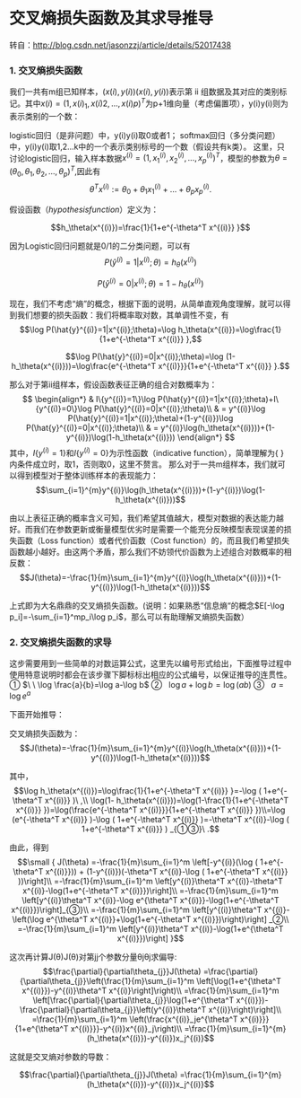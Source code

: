 # 交叉熵损失函数及其求导推导

转自：<http://blog.csdn.net/jasonzzj/article/details/52017438>

### 1. 交叉熵损失函数
我们一共有m组已知样本，$(x(i),y(i))(x(i),y(i))$表示第 ii 组数据及其对应的类别标记。其中$x(i)=(1,x^{}(i)_1,x(i)2,...,x(i)p)^T$为p+1维向量（考虑偏置项），y(i)y(i)则为表示类别的一个数：

logistic回归（是非问题）中，y(i)y(i)取0或者1；
softmax回归（多分类问题）中，y(i)y(i)取1,2…k中的一个表示类别标号的一个数（假设共有k类）。
这里，只讨论logistic回归，输入样本数据$x^{(i)}=(1,x^{(i)}_1,x^{(i)}_2,...,x^{(i)}_p)^T$，模型的参数为$\theta=(\theta_0,\theta_1,\theta_2,...,\theta_p)^T$,因此有 
$$\theta^T x^{(i)}:=\theta_0+\theta_1 x^{(i)}_1+\dots+\theta_p x^{(i)}_p.$$

假设函数（$hypothesis function$）定义为： 

$$h_\theta(x^{(i)})=\frac{1}{1+e^{-\theta^T x^{(i)}} }$$

因为Logistic回归问题就是0/1的二分类问题，可以有 
$$P(\hat{y}^{(i)}=1|x^{(i)};\theta)=h_\theta(x^{(i)})$$

$$P(\hat{y}^{(i)}=0|x^{(i)};\theta)=1-h_\theta(x^{(i)})$$

现在，我们不考虑“熵”的概念，根据下面的说明，从简单直观角度理解，就可以得到我们想要的损失函数：我们将概率取对数，其单调性不变，有
$$\log P(\hat{y}^{(i)}=1|x^{(i)};\theta)=\log h_\theta(x^{(i)})=\log\frac{1}{1+e^{-\theta^T x^{(i)}} },$$

$$\log P(\hat{y}^{(i)}=0|x^{(i)};\theta)=\log (1-h_\theta(x^{(i)}))=\log\frac{e^{-\theta^T x^{(i)}}}{1+e^{-\theta^T x^{(i)}} }.$$

那么对于第ii组样本，假设函数表征正确的组合对数概率为： 
$$
\begin{align*}
& I\{y^{(i)}=1\}\log P(\hat{y}^{(i)}=1|x^{(i)};\theta)+I\{y^{(i)}=0\}\log P(\hat{y}^{(i)}=0|x^{(i)};\theta)\\ 
& = y^{(i)}\log P(\hat{y}^{(i)}=1|x^{(i)};\theta)+(1-y^{(i)})\log P(\hat{y}^{(i)}=0|x^{(i)};\theta)\\ 
& = y^{(i)}\log(h_\theta(x^{(i)}))+(1-y^{(i)})\log(1-h_\theta(x^{(i)}))
\end{align*}
$$
其中，$I\{y^{(i)}=1\}$和$I\{y^{(i)}=0\}$为示性函数（indicative function），简单理解为{ }内条件成立时，取1，否则取0，这里不赘言。 
那么对于一共m组样本，我们就可以得到模型对于整体训练样本的表现能力： 
$$\sum_{i=1}^{m}y^{(i)}\log(h_\theta(x^{(i)}))+(1-y^{(i)})\log(1-h_\theta(x^{(i)}))$$

由以上表征正确的概率含义可知，我们希望其值越大，模型对数据的表达能力越好。而我们在参数更新或衡量模型优劣时是需要一个能充分反映模型表现误差的损失函数（Loss function）或者代价函数（Cost function）的，而且我们希望损失函数越小越好。由这两个矛盾，那么我们不妨领代价函数为上述组合对数概率的相反数： 
$$J(\theta)=-\frac{1}{m}\sum_{i=1}^{m}y^{(i)}\log(h_\theta(x^{(i)}))+(1-y^{(i)})\log(1-h_\theta(x^{(i)}))​$$

上式即为大名鼎鼎的交叉熵损失函数。(说明：如果熟悉“信息熵“的概念$E[-\log p_i]=-\sum_{i=1}^mp_i\log p_i$，那么可以有助理解叉熵损失函数）

### 2. 交叉熵损失函数的求导
这步需要用到一些简单的对数运算公式，这里先以编号形式给出，下面推导过程中使用特意说明时都会在该步骤下脚标标出相应的公式编号，以保证推导的连贯性。 
①  $\ \ \log \frac{a}{b}=\log a-\log b$
②  $\ \ \log a+\log b=\log (ab)$
③  $\ \ a=\log e^a$ 

下面开始推导： 

交叉熵损失函数为： 
$$J(\theta)=-\frac{1}{m}\sum_{i=1}^{m}y^{(i)}\log(h_\theta(x^{(i)}))+(1-y^{(i)})\log(1-h_\theta(x^{(i)}))$$

其中， 
$$\log h_\theta(x^{(i)})=\log\frac{1}{1+e^{-\theta^T x^{(i)}} }=-\log ( 1+e^{-\theta^T x^{(i)}} )\ ,\\ \log(1- h_\theta(x^{(i)}))=\log(1-\frac{1}{1+e^{-\theta^T x^{(i)}} })=\log(\frac{e^{-\theta^T x^{(i)}}}{1+e^{-\theta^T x^{(i)}} })\\=\log (e^{-\theta^T x^{(i)}} )-\log ( 1+e^{-\theta^T x^{(i)}} )=-\theta^T x^{(i)}-\log ( 1+e^{-\theta^T x^{(i)}} ) _{①③}\ .$$

由此，得到 
$$\small { J(\theta) =-\frac{1}{m}\sum_{i=1}^m \left[-y^{(i)}(\log ( 1+e^{-\theta^T x^{(i)}})) + (1-y^{(i)})(-\theta^T x^{(i)}-\log ( 1+e^{-\theta^T x^{(i)}} ))\right]\\ =-\frac{1}{m}\sum_{i=1}^m \left[y^{(i)}\theta^T x^{(i)}-\theta^T x^{(i)}-\log(1+e^{-\theta^T x^{(i)}})\right]\\ =-\frac{1}{m}\sum_{i=1}^m \left[y^{(i)}\theta^T x^{(i)}-\log e^{\theta^T x^{(i)}}-\log(1+e^{-\theta^T x^{(i)}})\right]_{③}\\ =-\frac{1}{m}\sum_{i=1}^m \left[y^{(i)}\theta^T x^{(i)}-\left(\log e^{\theta^T x^{(i)}}+\log(1+e^{-\theta^T x^{(i)}})\right)\right] _②\\ =-\frac{1}{m}\sum_{i=1}^m \left[y^{(i)}\theta^T x^{(i)}-\log(1+e^{\theta^T x^{(i)}})\right]  }$$

这次再计算J(θ)J(θ)对第jj个参数分量θjθj求偏导: 
$$\frac{\partial}{\partial\theta_{j}}J(\theta) =\frac{\partial}{\partial\theta_{j}}\left(\frac{1}{m}\sum_{i=1}^m \left[\log(1+e^{\theta^T x^{(i)}})-y^{(i)}\theta^T x^{(i)}\right]\right)\\ =\frac{1}{m}\sum_{i=1}^m \left[\frac{\partial}{\partial\theta_{j}}\log(1+e^{\theta^T x^{(i)}})-\frac{\partial}{\partial\theta_{j}}\left(y^{(i)}\theta^T x^{(i)}\right)\right]\\ =\frac{1}{m}\sum_{i=1}^m \left(\frac{x^{(i)}_je^{\theta^T x^{(i)}}}{1+e^{\theta^T x^{(i)}}}-y^{(i)}x^{(i)}_j\right)\\ =\frac{1}{m}\sum_{i=1}^{m}(h_\theta(x^{(i)})-y^{(i)})x_j^{(i)}$$

这就是交叉熵对参数的导数： 

$$\frac{\partial}{\partial\theta_{j}}J(\theta) =\frac{1}{m}\sum_{i=1}^{m}(h_\theta(x^{(i)})-y^{(i)})x_j^{(i)}$$